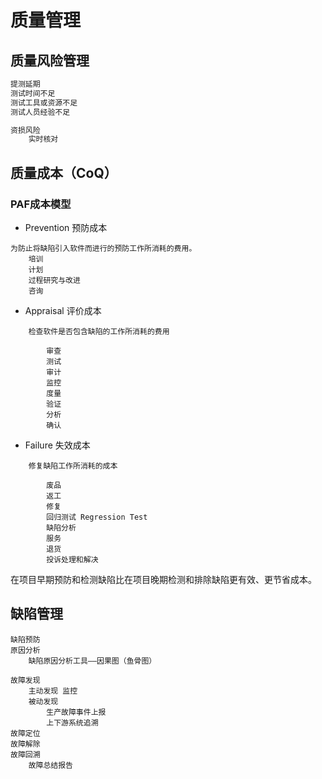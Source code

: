# 质量管理


## 质量风险管理
```md
提测延期
测试时间不足
测试工具或资源不足
测试人员经验不足
```
```md
资损风险
	实时核对
```

## 质量成本（CoQ）

### PAF成本模型

* Prevention 预防成本
```text
为防止将缺陷引入软件而进行的预防工作所消耗的费用。
	培训
	计划
	过程研究与改进
	咨询
```
* Appraisal 评价成本
```text
	检查软件是否包含缺陷的工作所消耗的费用
	
		审查
		测试
		审计
		监控
		度量
		验证
		分析
		确认
```
* Failure 失效成本
```text
	修复缺陷工作所消耗的成本
	
		废品
		返工
		修复
		回归测试 Regression Test
		缺陷分析
		服务
		退货
		投诉处理和解决
```
在项目早期预防和检测缺陷比在项目晚期检测和排除缺陷更有效、更节省成本。

## 缺陷管理
```text
缺陷预防
原因分析
	缺陷原因分析工具——因果图（鱼骨图）
```
```text
故障发现
	主动发现 监控
	被动发现
		生产故障事件上报
		上下游系统追溯
故障定位
故障解除
故障回溯
	故障总结报告
```
